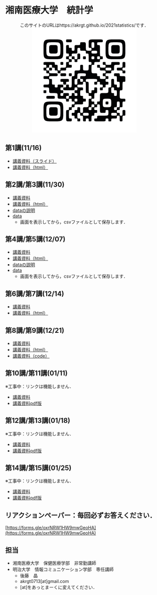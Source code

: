 # 湘南医療大学　統計学

<div style="text-align: center;">このサイトのURLはhttps://akrgt.github.io/2021statistics/です．</div>

<div align="center">
<img src="qr.png" title="講義サイトqrコード">
</div>



## 第1講(11/16)

* [講義資料（スライド）](https://github.com/akrgt/2021statistics/raw/gh-pages/slide/1st.pdf)
* [講義資料（html）](https://akrgt.github.io/2021statistics/page/html_1st.html)



## 第2講/第3講(11/30)

* [講義資料](https://github.com/akrgt/2021statistics/raw/gh-pages/slide/2nd3rd.pdf)
* [講義資料（html）](https://akrgt.github.io/2021statistics/page/html_2nd3rd.html)
* [dataの説明](https://akrgt.github.io/2021statistics/page/data_table.html)
* [data](https://raw.githubusercontent.com/akrgt/2021statistics/gh-pages/data/exdataset.csv)
  * 画面を表示してから，csvファイルとして保存します．



## 第4講/第5講(12/07)

* [講義資料](https://github.com/akrgt/2021statistics/raw/gh-pages/slide/4th5th.pdf)
* [講義資料（html）](https://akrgt.github.io/2021statistics/page/html_4th5th.html)
* [dataの説明](https://akrgt.github.io/2021statistics/page/data_table.html)
* [data](https://raw.githubusercontent.com/akrgt/2021statistics/gh-pages/data/exdataset.csv)
  * 画面を表示してから，csvファイルとして保存します．

  

## 第6講/第7講(12/14)

* [講義資料](https://github.com/akrgt/2021statistics/raw/gh-pages/slide/6th7th.pdf)
* [講義資料（html）](https://akrgt.github.io/2021statistics/page/html_6th7th.html)

  

## 第8講/第9講(12/21)

* [講義資料](https://github.com/akrgt/2021statistics/raw/gh-pages/slide/8th9th.pdf)
* [講義資料（html）](https://akrgt.github.io/2021statistics/page/html_8th9th.html)
* [講義資料（code）](https://github.com/akrgt/2021statistics/blob/gh-pages/code/8th9th.md)


  

## 第10講/第11講(01/11)

※工事中：リンクは機能しません．
* [講義資料]()
* [講義資料pdf版]()

  

## 第12講/第13講(01/18)

※工事中：リンクは機能しません．
* [講義資料]()
* [講義資料pdf版]()



## 第14講/第15講(01/25)
※工事中：リンクは機能しません．
* [講義資料]()
* [講義資料pdf版]()



## リアクションペーパー：毎回必ずお答えください．

[https://forms.gle/oxrNRW1HW9mwGeoHA](https://forms.gle/oxrNRW1HW9mwGeoHA)



## 担当

- 湘南医療大学　保健医療学部　非常勤講師
- 明治大学　情報コミュニケーション学部　専任講師
  - 後藤　晶
  - akrgt0713[at]gmail.com
  - [at]をあっとまーくに変えてください．
